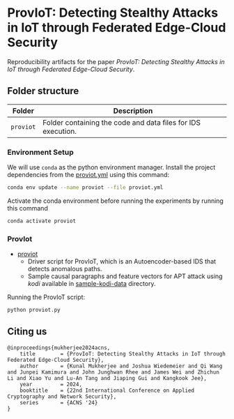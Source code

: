 # ProvIoT: Detecting Stealthy Attacks in IoT through Federated Edge-Cloud Security

Reproducibility artifacts for the paper _ProvIoT: Detecting Stealthy Attacks in IoT through Federated Edge-Cloud Security_.

## Folder structure

| Folder | Description|
| -------|-----------|
| `proviot`| Folder containing the code and data files for IDS execution. |

### Environment Setup

We will use `conda` as the python environment manager. Install the project dependencies from the [proviot.yml](proviot.yml) using this command:

```bash
conda env update --name proviot --file proviot.yml
```

Activate the conda environment before running the experiments by running this command

```bash
conda activate proviot
```

### ProvIot

* [proviot](intrusion-detection-system/proviot.py)
  * Driver script for ProvIoT, which is an Autoencoder-based IDS that detects anomalous paths.
  * Sample causal paragraphs and feature vectors for APT attack using _kodi_ available in [sample-kodi-data](intrusion-detection-system/sample-kodi-data) directory.
  
Running the ProvIoT script:

```bash
python proviot.py
```

## Citing us

```
@inproceedings{mukherjee2024acns,
	title        = {ProvIoT: Detecting Stealthy Attacks in IoT through Federated Edge-Cloud Security},
	author       = {Kunal Mukherjee and Joshua Wiedemeier and Qi Wang and Junpei Kamimura and John Junghwan Rhee and James Wei and Zhichun Li and Xiao Yu and Lu-An Tang and Jiaping Gui and Kangkook Jee},
	year         = 2024,
	booktitle    = {22nd International Conference on Applied Cryptography and Network Security},
	series       = {ACNS '24}
}
```
